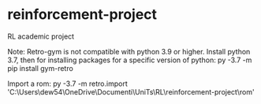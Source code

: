 # reinforcement-project
RL academic project

Note: 
Retro-gym is not compatible with python 3.9 or higher. Install python 3.7, then for installing packages for a specific version of python:
py -3.7 -m pip install gym-retro

Import a rom:
py -3.7 -m retro.import 'C:\Users\dew54\OneDrive\Documenti\UniTs\RL\reinforcement-project\rom'

